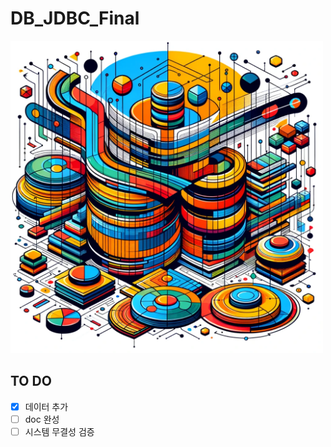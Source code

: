 # DB_JDBC_Final

<img width="500px" alt="Untitled" src="./assignment/main_img.png">

## TO DO

- [X] 데이터 추가
- [ ] doc 완성
- [ ] 시스템 무결성 검증
